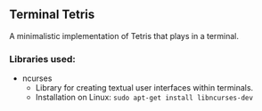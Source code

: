 ## Terminal Tetris

A minimalistic implementation of Tetris that plays in a terminal.

### Libraries used:
- ncurses
    - Library for creating textual user interfaces within terminals.
    - Installation on Linux: `sudo apt-get install libncurses-dev`

